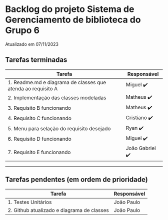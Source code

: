 # Backlog do projeto Sistema de Gerenciamento de biblioteca do Grupo 6
Atualizado em 07/11/2023

## Tarefas terminadas

| Tarefa      | Responsável |
| ----------- | ----------- |
| 1. Readme.md e diagrama de classes que atenda ao requisito A     | Miguel  ✔️     |
| 2. Implementação das classes modeladas   | Matheus ✔️       |
| 3. Requisito B funcionando   | Matheus ✔️       |
| 4. Requisito C funcionando   | Cristiano ✔️       |
| 5. Menu para selação do requisito desejado  | Ryan  ✔️       |
| 6. Requisito D funcionando   | Miguel ✔️       |
| 7. Requisito E funcionando   | João Gabriel  ✔️      |
----
## Tarefas pendentes (em ordem de prioridade)

| Tarefa      | Responsável |
| ----------- | ----------- |
| 1. Testes Unitários      | João Paulo     |
| 2.  Github atualizado e diagrama de classes  | João Paulo      |
